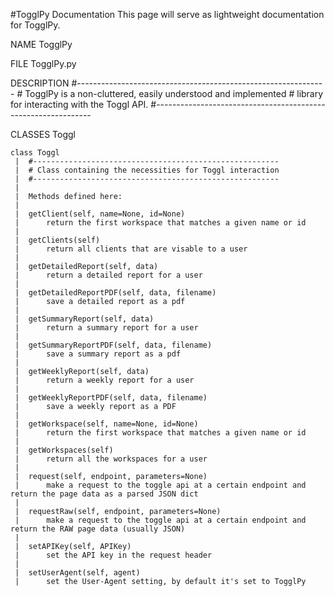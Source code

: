 #TogglPy Documentation
This page will serve as lightweight documentation for TogglPy.

NAME
    TogglPy

FILE
    TogglPy.py

DESCRIPTION
    #--------------------------------------------------------------
    # TogglPy is a non-cluttered, easily understood and implemented
    # library for interacting with the Toggl API.
    #--------------------------------------------------------------

CLASSES
    Toggl
    
    class Toggl
     |  #-------------------------------------------------------
     |  # Class containing the necessities for Toggl interaction
     |  #-------------------------------------------------------
     |  
     |  Methods defined here:
     |  
     |  getClient(self, name=None, id=None)
     |      return the first workspace that matches a given name or id
     |  
     |  getClients(self)
     |      return all clients that are visable to a user
     |  
     |  getDetailedReport(self, data)
     |      return a detailed report for a user
     |  
     |  getDetailedReportPDF(self, data, filename)
     |      save a detailed report as a pdf
     |  
     |  getSummaryReport(self, data)
     |      return a summary report for a user
     |  
     |  getSummaryReportPDF(self, data, filename)
     |      save a summary report as a pdf
     |  
     |  getWeeklyReport(self, data)
     |      return a weekly report for a user
     |  
     |  getWeeklyReportPDF(self, data, filename)
     |      save a weekly report as a PDF
     |  
     |  getWorkspace(self, name=None, id=None)
     |      return the first workspace that matches a given name or id
     |  
     |  getWorkspaces(self)
     |      return all the workspaces for a user
     |  
     |  request(self, endpoint, parameters=None)
     |      make a request to the toggle api at a certain endpoint and return the page data as a parsed JSON dict
     |  
     |  requestRaw(self, endpoint, parameters=None)
     |      make a request to the toggle api at a certain endpoint and return the RAW page data (usually JSON)
     |  
     |  setAPIKey(self, APIKey)
     |      set the API key in the request header
     |  
     |  setUserAgent(self, agent)
     |      set the User-Agent setting, by default it's set to TogglPy
